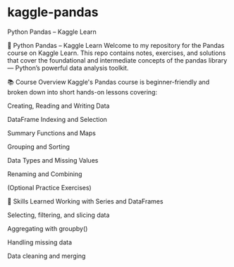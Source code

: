 # kaggle-pandas
Python Pandas – Kaggle Learn

🐼 Python Pandas – Kaggle Learn
Welcome to my repository for the Pandas course on Kaggle Learn. This repo contains notes, exercises, and solutions that cover the foundational and intermediate concepts of the pandas library — Python’s powerful data analysis toolkit.

📚 Course Overview
Kaggle's Pandas course is beginner-friendly and broken down into short hands-on lessons covering:

Creating, Reading and Writing Data

DataFrame Indexing and Selection

Summary Functions and Maps

Grouping and Sorting

Data Types and Missing Values

Renaming and Combining

(Optional Practice Exercises)

🧠 Skills Learned
Working with Series and DataFrames

Selecting, filtering, and slicing data

Aggregating with groupby()

Handling missing data

Data cleaning and merging

